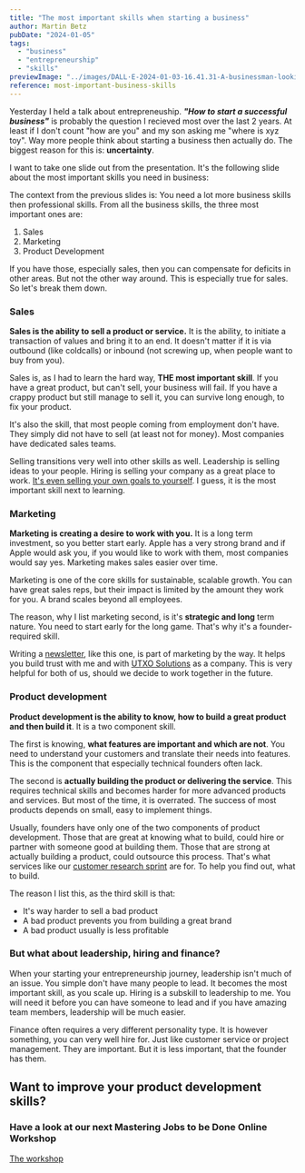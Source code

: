 ```yaml
---
title: "The most important skills when starting a business"
author: Martin Betz
pubDate: "2024-01-05"
tags:
  - "business"
  - "entrepreneurship"
  - "skills"
previewImage: "../images/DALL·E-2024-01-03-16.41.31-A-businessman-looking-at-a-giant-masterplan-on-an-office-wall.-The-image-is-in-a-watercolor-and-geometric-style-featuring-colors-of-blue-and-mint.-Th.png"
reference: most-important-business-skills
---
```


Yesterday I held a talk about entrepreneuship. _**"How to start a successful business"**_ is probably the question I recieved most over the last 2 years. At least if I don't count "how are you" and my son asking me "where is xyz toy". Way more people think about starting a business then actually do. The biggest reason for this is: **uncertainty**.

I want to take one slide out from the presentation. It's the following slide about the most important skills you need in business:



The context from the previous slides is: You need a lot more business skills then professional skills. From all the business skills, the three most important ones are:

1. Sales
2. Marketing
3. Product Development

If you have those, especially sales, then you can compensate for deficits in other areas. But not the other way around. This is especially true for sales. So let's break them down.

### Sales

**Sales is the ability to sell a product or service.** It is the ability, to initiate a transaction of values and bring it to an end. It doesn't matter if it is via outbound (like coldcalls) or inbound (not screwing up, when people want to buy from you).

Sales is, as I had to learn the hard way, **THE most important skill**. If you have a great product, but can't sell, your business will fail. If you have a crappy product but still manage to sell it, you can survive long enough, to fix your product.

It's also the skill, that most people coming from employment don't have. They simply did not have to sell (at least not for money). Most companies have dedicated sales teams.

Selling transitions very well into other skills as well. Leadership is selling ideas to your people. Hiring is selling your company as a great place to work. [It's even selling your own goals to yourself](/en/blog/how-to-make-this-year-special/). I guess, it is the most important skill next to learning.

### Marketing

**Marketing is creating a desire to work with you.** It is a long term investment, so you better start early. Apple has a very strong brand and if Apple would ask you, if you would like to work with them, most companies would say yes. Marketing makes sales easier over time.

Marketing is one of the core skills for sustainable, scalable growth. You can have great sales reps, but their impact is limited by the amount they work for you. A brand scales beyond all employees.

The reason, why I list marketing second, is it's **strategic and long** term nature. You need to start early for the long game. That's why it's a founder-required skill.

Writing a [newsletter](https://utxo.solutions/blog/), like this one, is part of marketing by the way. It helps you build trust with me and with [UTXO Solutions](https://utxo.solutions/) as a company. This is very helpful for both of us, should we decide to work together in the future.

### Product development

**Product development is the ability to know, how to build a great product and then build it**. It is a two component skill.

The first is knowing, **what features are important and which are not**. You need to understand your customers and translate their needs into features. This is the component that especially technical founders often lack.

The second is **actually building the product or delivering the service**. This requires technical skills and becomes harder for more advanced products and services. But most of the time, it is overrated. The success of most products depends on small, easy to implement things.

Usually, founders have only one of the two components of product development. Those that are great at knowing what to build, could hire or partner with someone good at building them. Those that are strong at actually building a product, could outsource this process. That's what services like our [customer research sprint](https://utxo.solutions/services/jobs-to-be-done-agency/) are for. To help you find out, what to build.

The reason I list this, as the third skill is that:

- It's way harder to sell a bad product
- A bad product prevents you from building a great brand
- A bad product usually is less profitable

### But what about leadership, hiring and finance?

When your starting your entrepreneurship journey, leadership isn't much of an issue. You simple don't have many people to lead. It becomes the most important skill, as you scale up. Hiring is a subskill to leadership to me. You will need it before you can have someone to lead and if you have amazing team members, leadership will be much easier.

Finance often requires a very different personality type. It is however something, you can very well hire for. Just like customer service or project management. They are important. But it is less important, that the founder has them.

## Want to improve your product development skills?

### Have a look at our next Mastering Jobs to be Done Online Workshop

[The workshop](https://utxo.solutions/services/mastering-jobs-to-be-done-online-workshop/)
